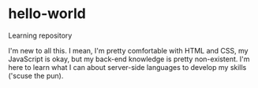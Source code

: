 # hello-world
Learning repository

I'm new to all this. I mean, I'm pretty comfortable with HTML and CSS, my JavaScript is okay, but my back-end knowledge is pretty non-existent. I'm here to learn what I can about server-side languages to develop my skills ('scuse the pun). 
